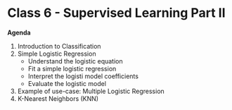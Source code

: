 # Class 6 - Supervised Learning Part II

**Agenda**
1. Introduction to Classification
2. Simple Logistic Regression
    - Understand the logistic equation 
    - Fit a simple logistic regression 
    - Interpret the logisti model coefficients
    - Evaluate the logistic model
3. Example of use-case: Multiple Logistic Regression
4. K-Nearest Neighbors (KNN)
